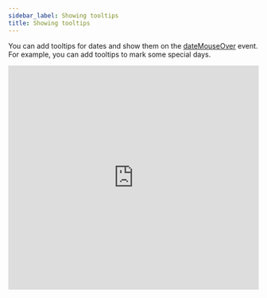 ```yaml
---
sidebar_label: Showing tooltips 
title: Showing tooltips 
---
```


You can add tooltips for dates and show them on the [dateMouseOver](calendar\api\calendar_datemouseover_event.md) event. For example, you can add tooltips to mark some special days.

<iframe src="https://snippet.dhtmlx.com/bq3g3oci?mode=result" frameborder="0" class="snippet_iframe" width="100%" height="450"></iframe>

